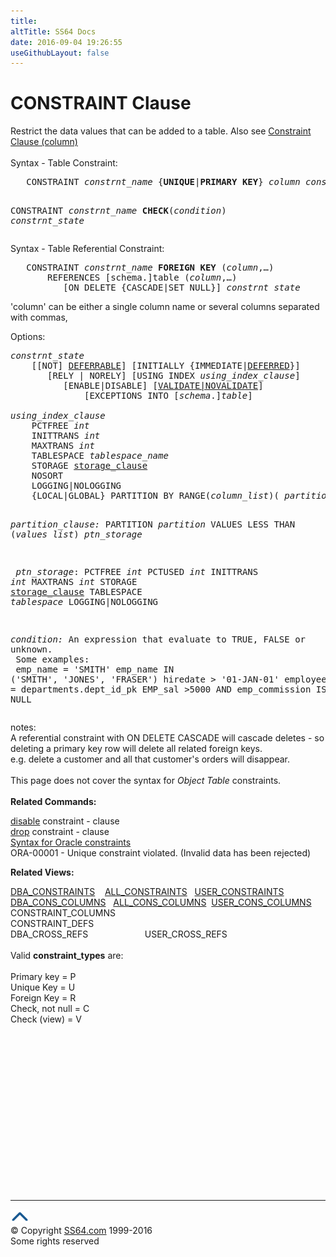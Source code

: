 ```yaml
---
title:
altTitle: SS64 Docs
date: 2016-09-04 19:26:55
useGithubLayout: false
---
```

<!-- #BeginLibraryItem "/Library/head_ora.lbi" --><!-- #EndLibraryItem --><h1>CONSTRAINT Clause</h1> 
<p>Restrict the data values that can be added to a table. Also see 
  <a href="clause_constraint_col.html">Constraint Clause (column)</a><br>
  <br>
  Syntax - Table Constraint:</p>
<pre>   CONSTRAINT <i>constrnt_name</i> {<b>UNIQUE</b>|<b>PRIMARY KEY</b>} <i>column</i> <i>constrnt_state</i>

   CONSTRAINT <i>constrnt_name</i> <b>CHECK</b>(<i>condition</i>) <i>constrnt_state</i></pre>
<p> Syntax - Table Referential Constraint:</p>
<pre>   CONSTRAINT <i>constrnt_name</i> <b>FOREIGN KEY</b> (<i>column</i>,…)
       REFERENCES [schema.]table (<i>column</i>,…)
          [ON DELETE {CASCADE|SET NULL}] <i>constrnt_state</i></pre>
<p>'column' can be either a single 
column name or several columns separated with commas,</p>
<p>Options:</p>
<pre><i>constrnt_state</i>   
    [[NOT] <a href="syntax-constraints.html#deferrable">DEFERRABLE</a>] [INITIALLY {IMMEDIATE|<a href="syntax-constraints.html#deferrable">DEFERRED</a>}]
       [RELY | NORELY] [USING INDEX <i>using_index_clause</i>]
          [ENABLE|DISABLE] [<a href="syntax-constraints.html#validate">VALIDATE|NOVALIDATE</a>]
              [EXCEPTIONS INTO [<i>schema</i>.]<i>table</i>]
<i>
using_index_clause</i>
    PCTFREE <i>int</i>
    INITTRANS <i>int</i>
    MAXTRANS <i>int</i>
    TABLESPACE <i>tablespace_name</i>
    STORAGE <a href="clause_storage.html">storage_clause</a>
    NOSORT
    LOGGING|NOLOGGING
    {LOCAL|GLOBAL} PARTITION BY RANGE(<i>column_list</i>)( <i>partition_clause</i>,…)}

<i>partition_clause:</i>
   PARTITION <i>partition</i> VALUES LESS THAN (<i>values list</i>) <i>ptn_storage</i>

<i>   ptn_storage</i>:
      PCTFREE <i>int</i>
      PCTUSED <i>int</i>
      INITTRANS <i>int</i>
      MAXTRANS <i>int</i>
      STORAGE <a href="clause_storage.html">storage_clause</a>
      TABLESPACE <i>tablespace</i>
      LOGGING|NOLOGGING

<i>condition:</i>
An expression that evaluate to TRUE, FALSE or unknown.<br>   Some examples:
<br>   emp_name = 'SMITH' 
   emp_name IN ('SMITH', 'JONES', 'FRASER') 
   hiredate &gt; '01-JAN-01'
   employees.dept_id = departments.dept_id_pk
   EMP_sal &gt;5000 AND emp_commission IS NULL</pre>
<p>notes:<br>
  A referential constraint with ON DELETE CASCADE will cascade deletes - so deleting 
  a primary key row will delete all related foreign keys. <br>
  e.g. delete a customer and all that customer's orders will disappear.<br>
  <br>
  This page does not cover the syntax for <i>Object Table </i>constraints.<br>
  <b><br>
</b><b> Related Commands:</b></p>
<p><a href="clause_disable.html">disable</a> constraint - clause<br>
  <a href="clause_drop.html">drop</a> constraint - clause<br>
  <a href="syntax-constraints.html">Syntax for Oracle constraints</a>  <br>
ORA-00001 - Unique constraint violated. (Invalid data has been rejected) </p>
<p><b>Related Views:</b></p>
<p><span class="code"> <a href="../orad/DBA_CONSTRAINTS.html">DBA_CONSTRAINTS</a>&nbsp;&nbsp;&nbsp;&nbsp;<a href="../orad/ALL_CONSTRAINTS.html">ALL_CONSTRAINTS</a>&nbsp;&nbsp;&nbsp;<a href="../orad/USER_CONSTRAINTS.html">USER_CONSTRAINTS</a><br> 
  <a href="../orad/DBA_CONS_COLUMNS.html">DBA_CONS_COLUMNS</a>&nbsp;&nbsp;&nbsp;<a href="../orad/ALL_CONS_COLUMNS.html">ALL_CONS_COLUMNS</a>&nbsp;&nbsp;<a href="../orad/USER_CONS_COLUMNS.html">USER_CONS_COLUMNS</a><br>                                                  
  CONSTRAINT_COLUMNS<br>                                                  
  CONSTRAINT_DEFS<br> 
  DBA_CROSS_REFS                            &nbsp;&nbsp;&nbsp;&nbsp;&nbsp;&nbsp;&nbsp;&nbsp;&nbsp;&nbsp;&nbsp;&nbsp;&nbsp;&nbsp;&nbsp;&nbsp;&nbsp;&nbsp;&nbsp;&nbsp;&nbsp;&nbsp;USER_CROSS_REFS<br>
  <br>
  </span>Valid <b>constraint_types</b> are:<span class="code"><br>
  <br>  
  Primary key     = P <br>  
  Unique Key      = U <br>  
  Foreign Key     = R <br>  
  Check, not null = C <br>  
Check (view)    = V</span></p><!-- #BeginLibraryItem "/Library/foot_ora.lbi" --><p><script async="" src="//pagead2.googlesyndication.com/pagead/js/adsbygoogle.js"></script>
<!-- oracle-footer -->
<ins class="adsbygoogle" style="display:inline-block;width:300px;height:250px" data-ad-client="ca-pub-6140977852749469" data-ad-slot="4275490898"></ins>
<script>
(adsbygoogle = window.adsbygoogle || []).push({});
</script></p>
<hr>
<div id="bl" class="footer"><a href="#"><img src="../images/top.png" width="30" height="22" alt="Back to the Top"></a></div>
<div id="br" class="footer, tagline">© Copyright <a href="http://ss64.com/">SS64.com</a> 1999-2016<br>
Some rights reserved</div><!-- #EndLibraryItem -->

